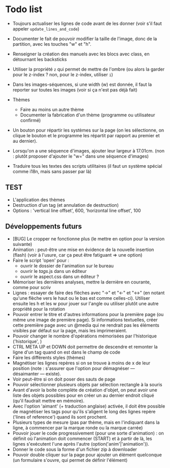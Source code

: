 # Todo list

* Toujours actualiser les lignes de code avant de les donner (voir s'il faut appeler `update_lines_and_code`)
* Documenter le fait de pouvoir modifier la taille de l'image, donc de la partition, avec les touches "w" et "h".
* Renseigner la création des manuels avec les blocs avec class, en détournant les backsticks
* Utiliser la propriété `z` qui permet de mettre de l'ombre (ou alors la garder pour le z-index ? non, pour le z-index, utiliser `i`)
* Dans les images-séquences, si une width (w) est donnée, il faut la reporter sur toutes les images (voir si ça n'est pas déjà fait)
* Thèmes
  * Faire au moins un autre thème
  * Documenter la fabrication d'un thème (programme ou utilisateur confirmé)
* Un bouton pour répartir les systèmes sur la page (on les sélectionne, on clique le bouton et le programme les répartit par rapport au premier et au dernier).

* Lorsqu'on a une séquence d'images, ajouter leur largeur à 17.01cm. (non : plutôt proposer d'ajouter le "w=" dans une séquence d'images)
* Traduire tous les textes des scripts utilitaires (il faut un système spécial comme i18n, mais sans passer par là)

## TEST

* L'application des thèmes
* Destruction d'un tag (et annulation de destruction)
* Options : 'vertical line offset', 600, 'horizontal line offset', 100

## Développements futurs

* [BUG] Le cropper ne fonctionne plus (le mettre en option pour la version suivante)
* Animation : peut-être une mise en évidence de la nouvelle insertion (flash) (voir à l'usure, car ça peut être fatiguant => une option)
* Faire le script 'open' pour :
  * ouvrir le dossier de l'animation sur le bureau
  * ouvrir le _tags_.js dans un éditeur
  * ouvrir le aspect.css dans un éditeur ?
* Mémoriser les dernières analyses, mettre la dernière en courante, comme pour scriv
* Lignes : essayer de faire des flèches avec "->" et "<-" et "<->" (en notant qu'une flèche vers le haut ou le bas est comme celles-ci). Utiliser ensuite les h et les w pour jouer sur l'angle ou utiliser plutôt une autre propriété pour la rotation
* Pouvoir entrer le titre et d'autres informations pour la première page (ou même une image de première page). Si informations textuelles, créer cette première page avec un @media qui ne rendrait pas les éléments visibles par défaut sur la page, mais les imprimeraient.
* Pouvoir changer le nombre d'opérations mémorisées par l'historique ('historique', <nombre>)
* CTRL META UP et DOWN doit permettre de descendre et remonter la ligne d'un tag quand on est dans le champ de code
* Faire les différents styles (thèmes)
* Magnétiser les lignes repères si on se trouve à moins de x de leur position (note : s'assurer que l'option pour démagnéser — désaimanter — existe).
* Voir peut-être si on doit poser des sauts de page
* Pouvoir sélectionner plusieurs objets par sélection rectangle à la souris
* Avant d'avoir la boite complète de création d'objet, on peut avoir une liste des objets possibles pour en créer un au dernier endroit cliqué (qu'il faudrait mettre en mémoire).
* Avec l'option 'aimant' (+ traduction anglaise) activée, il doit être possible de magnétiser les tags pour qu'ils s'aligent le long des lignes repère ('lines of reference') quand ils sont prochent.
* Plusieurs types de mesure (pas par thème, mais en l'indiquant dans la ligne, à commencer par la marque ronde ou la marque carrée)
* Pouvoir jouer le code progressivement (pour une sorte d'animation) : on définit où l'animation doit commencer (START) et à partir de là, les lignes s'exécutent l'une après l'autre (option('anim'|'animation')).
* Donner le code sous la forme d'un fichier zip à downloader
* Pouvoir double cliquer sur la page pour ajouter un élément quelconque (un formulaire s'ouvre, qui permet de définir l'élément)
